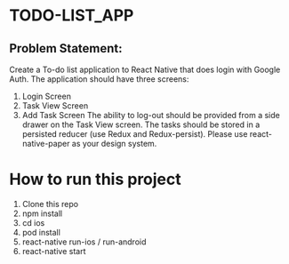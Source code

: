# TODO-LIST_APP

## Problem Statement:
Create a To-do list application to React Native that does login with Google Auth. The application should have three screens: 
1. Login Screen
2. Task View Screen 
3. Add Task Screen
The ability to log-out should be provided from a side drawer on the Task View screen. The tasks should be stored in a persisted reducer (use Redux and Redux-persist). Please use react-native-paper as your design system. 



# How to run this project

1. Clone this repo
2. npm install
3. cd ios
4. pod install
5. react-native run-ios / run-android
6. react-native start
